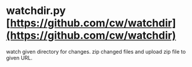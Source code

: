 #  watchdir.py [https://github.com/cw/watchdir](https://github.com/cw/watchdir) #

watch given directory for changes. zip changed files and upload zip file to
given URL.


